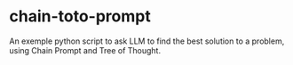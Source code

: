 # chain-toto-prompt
An exemple python script to ask LLM to find the best solution to a problem, using Chain Prompt and Tree of Thought.
